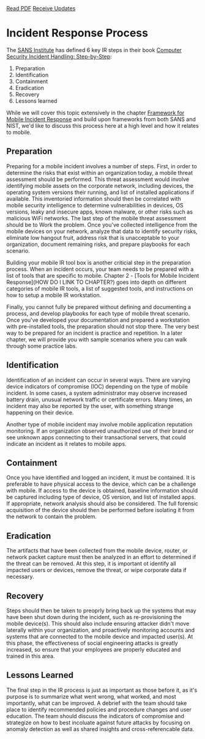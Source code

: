 <div class="cta-banner">
  <a class="cta-banner-pdf" href="https://info.nowsecure.com/IRforAndroidandiOS_PDFRequest.html">Read PDF<i class="fa fa-file-pdf-o"></i></a>
  <a class="cta-banner-update" href="https://info.nowsecure.com/IRforAndroidandiOS_Updates.html">Receive Updates<i class="fa fa-bell-o"></i></a>
</div>

# Incident Response Process

The [SANS Institute](https://www.sans.org/) has defined 6 key IR steps in their book [Computer Security Incident Handling: Step-by-Step](http://www.amazon.com/Computer-Security-Incident-Handling-Step-/dp/0972427376/ref=sr_1_1?ie=UTF8&qid=1436392071&sr=8-1&keywords=Computer+Security+Incident+Handling%3A+Step-by-Step):

1. Preparation
2. Identification
3. Containment
4. Eradication
5. Recovery
6. Lessons learned

While we will cover this topic extensively in the chapter [Framework for Mobile Incident Response](mobile-incident-response-framework.md) and build upon frameworks from both SANS and NIST, we'd like to discuss this process here at a high level and how it relates to mobile.

## Preparation
Preparing for a mobile incident involves a number of steps. First, in order to determine the risks that exist within an organization today, a mobile threat assessment should be performed. This threat assessment would involve identifying mobile assets on the corporate network, including devices, the operating system versions their running, and list of installed applications if available. This inventoried information should then be correlated with mobile security intelligence to determine vulnerabilities in devices, OS versions, leaky and insecure apps, known malware, or other risks such as malicious WiFi networks. The last step of the mobile threat assessment should be to Work the problem. Once you've collected intelligence from the mobile devices on your network, analyze that data to identify security risks, eliminate low hangout fruit, address risk that is unacceptable to your organization, document remaining risks, and prepare playbooks for each scenario.

Building your mobile IR tool box is another criticial step in the preparation process.  When an incident occurs, your team needs to be prepared with a list of tools that are specific to mobile. Chapter 2 - [Tools for Mobile Incident Response](HOW DO I LINK TO CHAPTER?) goes into depth on different categories of mobile IR tools, a list of suggested tools, and instructions on how to setup a mobile IR workstation.

Finally, you cannot fully be prepared without defining and documenting a process, and develop playbooks for each type of mobile threat scenario. Once you've developed your documentation and prepared a workstation with pre-installed tools, the preparation should not stop there. The very best way to be prepared for an incident is practice and repetition. In a later chapter, we will provide you with sample scenarios where you can walk through some practice labs.


## Identification
Identification of an incident can occur in several ways. There are varying device indicators of compromise (IOC) depending on the type of mobile incident. In some cases, a system administrator may observe increased battery drain, unusual network traffic or certificate errors. Many times, an incident may also be reported by the user, with something strange happening on their device.

Another type of mobile incident may involve mobile application reputation monitoring. If an organization observed unauthorized use of their brand or see unknown apps connecting to their transactional servers, that could indicate an incident as it relates to mobile apps.


## Containment
Once you have identified and logged an incident, it must be contained. It is preferable to have physical access to the device, which can be a challenge with mobile. If access to the device is obtained, baseline information should be captured including type of device, OS version, and list of installed apps. If appropriate, network analysis should also be considered. The full forensic acquisition of the device should then be performed before isolating it from the network to contain the problem.

## Eradication 
The artifacts that have been collected from the mobile device, router, or network packet capture must then be analyzed in an effort to determined if the threat can be removed. At this step, it is important ot identify all impacted users or devices, remove the threat, or wipe corporate data if necessary.  

## Recovery
Steps should then be taken to preoprly bring back up the systems that may have been shut down during the incident, such as re-provisioning the mobile device(s). This should also include ensuring attacker didn't move laterally within your organization, and proactively monitoring accounts and systems that are connected to the mobile device and impacted user(s).  At this phase, the effectiveness of social engineering attacks is greatly increased, so ensure that your employees are properly educated and trained in this area. 

## Lessons Learned
The final step in the IR process is just as important as those before it, as it's purpose is to summarize what went wrong, what worked, and most importantly, what can be improved. A debrief with the team should take place to identify recommended policies and procedure changes and user education.  The team should discuss the indicators of compromise and strategize on how to best incoluate against future attacks by focusing on anomaly detection as well as shared insights and cross-referencable data.

